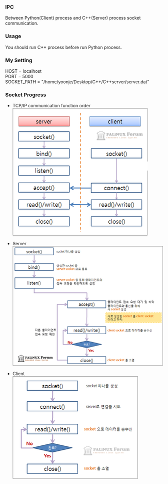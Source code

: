 ### IPC 
Between Python(Client) process and C++(Server) process socket communication.

### Usage
You should run C++ process before run Python process.

### My Setting
HOST = localhost<br>
PORT = 5000<br>
SOCKET_PATH = "/home/yoonje/Desktop/C++/C++server/server.dat"

### Socket Progress
- TCP/IP communication function order<br>
![tetris auto fast](image/tcp_prog.gif)

- Server<br>
![tetris auto fast](image/tcp_prog_001.gif)

- Client<br>
![tetris auto fast](image/tcp_prog_002.gif)
